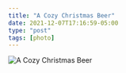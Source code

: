 ```yaml
---
title: "A Cozy Christmas Beer"
date: 2021-12-07T17:16:59-05:00
type: "post"
tags: [photo]
---
```

![A Cozy Christmas Beer](/images/gallery/cozy-christmas-beer.jpg)
